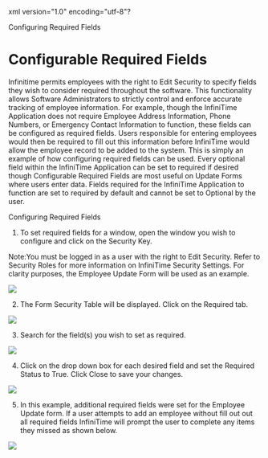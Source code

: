 xml version="1.0" encoding="utf-8"?





Configuring Required Fields




# Configurable Required Fields

Infinitime permits employees with the right to Edit Security to specify fields they wish to consider required throughout the software. This functionality allows Software Administrators to strictly control and enforce accurate tracking of employee information. For example, though the InfiniTime Application does not require Employee Address Information, Phone Numbers, or Emergency Contact Information to function, these fields can be configured as required fields. Users responsible for entering employees would then be required to fill out this information before InfiniTime would allow the employee record to be added to the system. This is simply an example of how configuring required fields can be used. Every optional field within the InfiniTime Application can be set to required if desired though Configurable Required Fields are most useful on Update Forms where users enter data. Fields required for the InfiniTime Application to function are set to required by default and cannot be set to Optional by the user.

Configuring Required Fields

1. To set required fields for a window, open the window you wish to configure and click on the Security Key.

Note:You must be logged in as a user with the right to Edit Security. Refer to Security Roles for more information on InfiniTime Security Settings. For clarity purposes, the Employee Update Form will be used as an example.

![](/img/CH2ConfigReq_5.gif)

2. The Form Security Table will be displayed. Click on the Required tab.

![](/img/CH2ConfigReq_4.gif)

3. Search for the field(s) you wish to set as required.

![](/img/CH2ConfigReq_3.gif)

4. Click on the drop down box for each desired field and set the Required Status to True. Click Close to save your changes.

![](/img/CH2ConfigReq_5.gif)

5. In this example, additional required fields were set for the Employee Update form. If a user attempts to add an employee without fill out out all required fields InfiniTime will prompt the user to complete any items they missed as shown below.

![](/img/CH2ConfigReq_3.gif)